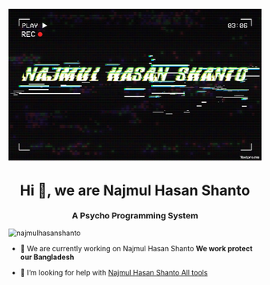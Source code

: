 ![Logo](IMG_20230427_083001_026.jpg)


<h1 align="center">Hi 👋, we are Najmul Hasan Shanto </h1>
<h3 align="center">A Psycho Programming System</h3>
<p align="left"> <img src="https://komarev.com/ghpvc/?username=najmulhasanshanto&label=Profile%20views&color=0e75b6&style=flat" alt="najmulhasanshanto" /> </p>

- 🔭 We are currently working on Najmul Hasan Shanto **We work protect our Bangladesh**

- 🤝 I’m looking for help with [Najmul Hasan Shanto  All tools](https://t.me/najmulhasan778899)
